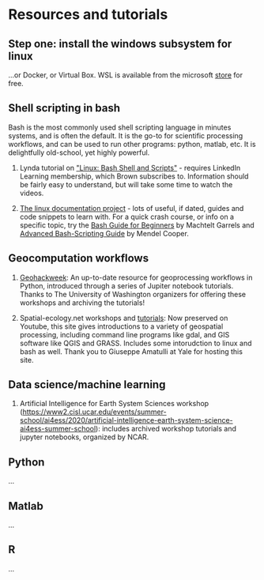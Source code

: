 # Resources and tutorials

## Step one: install the windows subsystem for linux
...or Docker, or Virtual Box. WSL is available from the microsoft [store](https://docs.microsoft.com/en-us/windows/wsl/install-win10) for free.

## Shell scripting in bash
Bash is the most commonly used shell scripting language in minutes systems, and is often the default.  It is the go-to for scientific processing workflows, and can be used to run other programs: python, matlab, etc. It is delightfully old-school, yet highly powerful.

1. Lynda tutorial on ["Linux: Bash Shell and Scripts"](https://www.linkedin.com/learning/linux-bash-shell-and-scripts/) - requires LinkedIn Learning membership, which Brown subscribes to. Information should be fairly easy to understand, but will take some time to watch the videos.

2. [The linux documentation project](http://tldp.org/guides.html) - lots of useful, if dated, guides and code snippets to learn with. For a quick crash course, or info on a specific topic, try the [Bash Guide for Beginners](http://tldp.org/LDP/Bash-Beginners-Guide/html/index.html) by Machtelt Garrels and [Advanced Bash-Scripting Guide](http://tldp.org/LDP/abs/html/) by Mendel Cooper.

## Geocomputation workflows

1. [Geohackweek](https://geohackweek.github.io/): An up-to-date resource for geoprocessing workflows in Python, introduced through a series of Jupiter notebook tutorials. Thanks to The University of Washington organizers for offering these workshops and archiving the tutorials!

2. Spatial-ecology.net workshops and [tutorials](http://spatial-ecology.net/dokuwiki/doku.php): Now preserved on Youtube, this site gives introductions to a variety of geospatial processing, including command line programs like gdal, and GIS software like QGIS and GRASS. Includes some intorudction to linux and bash as well. Thank you to Giuseppe Amatulli at Yale for hosting this site.

## Data science/machine learning

1. Artificial Intelligence for Earth System Sciences workshop (https://www2.cisl.ucar.edu/events/summer-school/ai4ess/2020/artificial-intelligence-earth-system-science-ai4ess-summer-school): includes archived workshop tutorials and jupyter notebooks, organized by NCAR.

## Python
...

## Matlab
...

## R
...